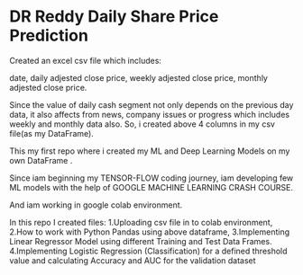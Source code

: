 # DR Reddy Daily Share Price Prediction

Created an excel csv file which includes: 

date, 
daily adjested close price,
weekly adjested close price,
monthly adjested close price.

Since the value of daily cash segment not only depends on the previous day data, 
it also affects from news, company issues or progress which includes
weekly and monthly data also.
So, i created above 4 columns in my csv file(as my DataFrame).

This my first repo where i created my ML and Deep Learning Models 
on my own DataFrame .

Since iam beginning my TENSOR-FLOW coding journey, iam developing few ML models with the help 
of GOOGLE MACHINE LEARNING CRASH COURSE.

And iam working in google colab environment.

In this repo I created files:
1.Uploading csv file in to colab environment,
2.How to work with Python Pandas using above dataframe,
3.Implementing Linear Regressor Model using different Training and Test Data Frames.
4.Implementing Logistic Regression (Classification) for a defined threshold value and calculating Accuracy and AUC for the validation dataset
